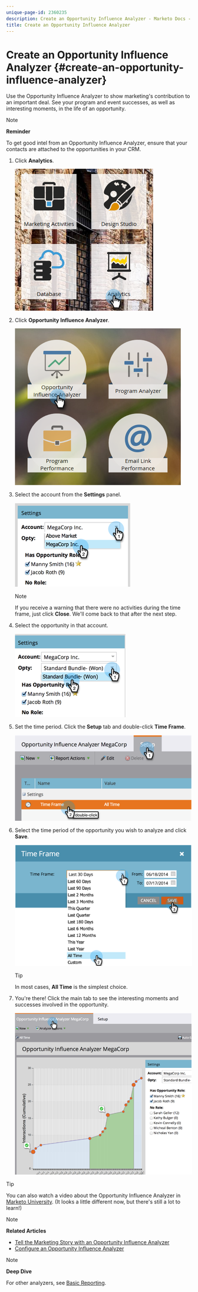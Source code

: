 ```yaml
---
unique-page-id: 2360235
description: Create an Opportunity Influence Analyzer - Marketo Docs - Product Documentation
title: Create an Opportunity Influence Analyzer
---
```


# Create an Opportunity Influence Analyzer {#create-an-opportunity-influence-analyzer}

Use the Opportunity Influence Analyzer to show marketing's contribution to an important deal. See your program and event successes, as well as interesting moments, in the life of an opportunity.

>[!NOTE]
>
>**Reminder**
>
>To get good intel from an Opportunity Influence Analyzer, ensure that your contacts are attached to the opportunities in your CRM.

1. Click **Analytics**.

   ![](assets/analytics.png)

1. Click **Opportunity Influence Analyzer**.

   ![](assets/two.png)

1. Select the account from the **Settings** panel.

   ![](assets/image2014-9-17-8-3a56-3a32.png)

   >[!NOTE]
   >
   >If you receive a warning that there were no activities during the time frame, just click **Close**. We'll come back to that after the next step.

1. Select the opportunity in that account.

   ![](assets/image2014-9-17-8-3a56-3a48.png)

1. Set the time period. Click the **Setup** tab and double-click **Time Frame**.

   ![](assets/image2014-9-17-8-3a57-3a17.png)

1. Select the time period of the opportunity you wish to analyze and click **Save**.

   ![](assets/image2014-9-17-8-3a57-3a27.png)

   >[!TIP]
   >
   >
   >In most cases, **All Time** is the simplest choice.

1. You're there! Click the main tab to see the interesting moments and successes involved in the opportunity.

   ![](assets/image2014-9-17-8-3a57-3a42.png)

>[!TIP]
>
>You can also watch a video about the Opportunity Influence Analyzer in [Marketo University](https://learn.marketo.com). (It looks a little different now, but there's still a lot to learn!)

>[!NOTE]
>
>**Related Articles**
>
>* [Tell the Marketing Story with an Opportunity Influence Analyzer](tell-the-marketing-story-with-an-opportunity-influence-analyzer.md)
>* [Configure an Opportunity Influence Analyzer](configure-an-opportunity-influence-analyzer.md)
>

>[!NOTE]
>
>**Deep Dive**
>
>For other analyzers, see [Basic Reporting](http://docs.marketo.com/display/docs/basic+reporting).

